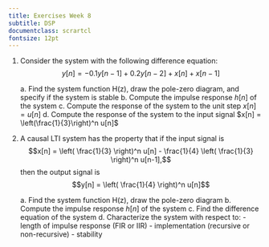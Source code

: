 ```yaml
---
title: Exercises Week 8
subtitle: DSP
documentclass: scrartcl
fontsize: 12pt
---
```


1. Consider the system with the following difference equation:
$$y[n] = -0.1 y[n-1] + 0.2 y[n-2] + x[n] + x[n-1]$$

    a. Find the system function H(z), draw the pole-zero diagram, and specify if the system is stable
    b. Compute the impulse response $h[n]$ of the system
    c. Compute the response of the system to the unit step $x[n] = u[n]$
    d. Compute the response of the system to the input signal $x[n] = \left(\frac{1}{3}\right)^n u[n]$

2. A causal LTI system has the property that if the input signal is 
$$x[n] = \left( \frac{1}{3} \right)^n u[n] - \frac{1}{4} \left( \frac{1}{3} \right)^n u[n-1],$$
then the output signal is
$$y[n] = \left( \frac{1}{4} \right)^n u[n]$$

    a. Find the system function H(z), draw the pole-zero diagram
    b. Compute the impulse response $h[n]$ of the system
    c. Find the difference equation of the system
    d. Characterize the system with respect to:
        - length of impulse response (FIR or IIR)
        - implementation (recursive or non-recursive)
        - stability
